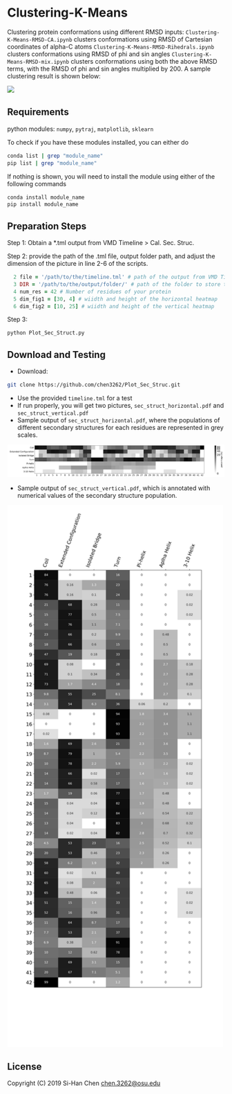 # Clustering-K-Means
Clustering protein conformations using different RMSD inputs:
```Clustering-K-Means-RMSD-CA.ipynb``` clusters conformations using RMSD of Cartesian coordinates of alpha-C atoms
```Clustering-K-Means-RMSD-Rihedrals.ipynb``` clusters conformations using RMSD of phi and sin angles
```Clustering-K-Means-RMSD-mix.ipynb``` clusters conformations using both the above RMSD terms, with the RMSD of phi and sin angles multiplied by 200. A sample clustering result is shown below:

<img src ="https://github.com/chen3262/Clustering-K-Means/blob/master/K-means.png" width="1000">

## Requirements
python modules: ```numpy```, ```pytraj```, ```matplotlib```, ```sklearn```

To check if you have these modules installed, you can either do
```bash
conda list | grep "module_name"
pip list | grep "module_name"
```
If nothing is shown, you will need to install the module using either of the following commands
```bash
conda install module_name
pip install module_name
```
## Preparation Steps
Step 1: Obtain a *.tml output from VMD Timeline > Cal. Sec. Struc.

Step 2: provide the path of the .tml file, output folder path, and adjust the dimension of the picture in line 2-6 of the scripts.
```ruby
  2 file = '/path/to/the/timeline.tml' # path of the output from VMD Timeline
  3 DIR = '/path/to/the/output/folder/' # path of the folder to store the pidctures
  4 num_res = 42 # Number of residues of your protein
  5 dim_fig1 = [30, 4] # wiidth and height of the horizontal heatmap
  6 dim_fig2 = [10, 25] # wiidth and height of the vertical heatmap
```

Step 3:
```bash
python Plot_Sec_Struct.py
```
## Download and Testing
- Download:
```bash
git clone https://github.com/chen3262/Plot_Sec_Struc.git
```
- Use the provided ```timeline.tml``` for a test
- If run properly, you will get two pictures, ```sec_struct_horizontal.pdf``` and ```sec_struct_vertical.pdf```
- Sample output of ```sec_struct_horizontal.pdf```, where the populations of different secondary structures for each residues are represented in grey scales.
<img src ="https://github.com/chen3262/Plot_Sec_Struc/blob/master/sec_struct_horizontal.png" width="1000">

- Sample output of ```sec_struct_vertical.pdf```, which is annotated with numerical values of the secondary structure population.
<img src ="https://github.com/chen3262/Plot_Sec_Struc/blob/master/sec_struct_vertical.png" width="500">


## License

Copyright (C) 2019 Si-Han Chen chen.3262@osu.edu
